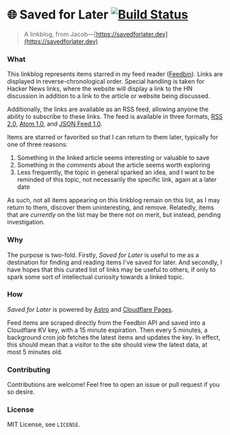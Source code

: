 # 🌐 Saved for Later [![Build Status](https://github.com/jacobwgillespie/saved-for-later/workflows/CI/badge.svg)](https://github.com/jacobwgillespie/saved-for-later/actions)

> A linkblog, from Jacob—[https://savedforlater.dev](https://savedforlater.dev)

### What

This linkblog represents items starred in my feed reader ([Feedbin](https://feedbin.com/)). Links are displayed in reverse-chronological order. Special handling is taken for Hacker News links, where the website will display a link to the HN discussion in addition to a link to the article or website being discussed.

Additionally, the links are available as an RSS feed, allowing anyone the ability to subscribe to these links. The feed is available in three formats, [RSS 2.0](https://savedforlater.dev/rss), [Atom 1.0](https://savedforlater.dev/atom), and [JSON Feed 1.0](https://savedforlater.dev/json).

Items are starred or favorited so that I can return to them later, typically for one of three reasons:

1. Something in the linked article seems interesting or valuable to save
2. Something in the _comments_ about the article seems worth exploring
3. Less frequently, the topic in general sparked an idea, and I want to be reminded of this topic, not necessarily the specific link, again at a later date

As such, not all items appearing on this linkblog remain on this list, as I may return to them, discover them uninteresting, and remove. Relatedly, items that are _currently_ on the list may be there not on merit, but instead, pending investigation.

### Why

The purpose is two-fold. Firstly, _Saved for Later_ is useful to me as a destination for finding and reading items I've saved for later. And secondly, I have hopes that this curated list of links may be useful to others, if only to spark some sort of intellectual curiosity towards a linked topic.

### How

_Saved for Later_ is powered by [Astro](https://astro.build/) and [Cloudflare Pages](https://pages.cloudflare.com/).

Feed items are scraped directly from the Feedbin API and saved into a Cloudflare KV key, with a 15 minute expiration. Then every 5 minutes, a background cron job fetches the latest items and updates the key. In effect, this should mean that a visitor to the site should view the latest data, at most 5 minutes old.

### Contributing

Contributions are welcome! Feel free to open an issue or pull request if you so desire.

### License

MIT License, see `LICENSE`.
